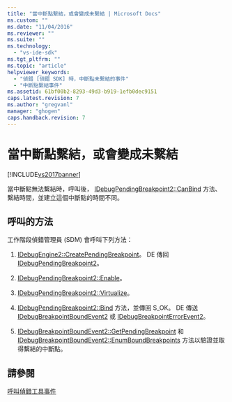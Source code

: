 ```yaml
---
title: "當中斷點繫結，或會變成未繫結 | Microsoft Docs"
ms.custom: ""
ms.date: "11/04/2016"
ms.reviewer: ""
ms.suite: ""
ms.technology: 
  - "vs-ide-sdk"
ms.tgt_pltfrm: ""
ms.topic: "article"
helpviewer_keywords: 
  - "偵錯 [偵錯 SDK] 時，中斷點未繫結的事件"
  - "中斷點繫結事件"
ms.assetid: 61bf00b2-8293-49d3-b919-1efb0dec9151
caps.latest.revision: 7
ms.author: "gregvanl"
manager: "ghogen"
caps.handback.revision: 7
---
```

# 當中斷點繫結，或會變成未繫結
[!INCLUDE[vs2017banner](../../code-quality/includes/vs2017banner.md)]

當中斷點無法繫結時，呼叫後，  [IDebugPendingBreakpoint2::CanBind](../../extensibility/debugger/reference/idebugpendingbreakpoint2-canbind.md) 方法、 繫結時間，並建立這個中斷點的時間不同。  
  
## 呼叫的方法  
 工作階段偵錯管理員 \(SDM\) 會呼叫下列方法：  
  
1.  [IDebugEngine2::CreatePendingBreakpoint](../../extensibility/debugger/reference/idebugengine2-creatependingbreakpoint.md)。  DE 傳回 [IDebugPendingBreakpoint2](../../extensibility/debugger/reference/idebugpendingbreakpoint2.md)。  
  
2.  [IDebugPendingBreakpoint2::Enable](../../extensibility/debugger/reference/idebugpendingbreakpoint2-enable.md)。  
  
3.  [IDebugPendingBreakpoint2::Virtualize](../../extensibility/debugger/reference/idebugpendingbreakpoint2-virtualize.md)。  
  
4.  [IDebugPendingBreakpoint2::Bind](../../extensibility/debugger/reference/idebugpendingbreakpoint2-bind.md) 方法，並傳回 S\_OK。  DE 傳送 [IDebugBreakpointBoundEvent2](../../extensibility/debugger/reference/idebugbreakpointboundevent2.md) 或 [IDebugBreakpointErrorEvent2](../../extensibility/debugger/reference/idebugbreakpointerrorevent2.md)。  
  
5.  [IDebugBreakpointBoundEvent2::GetPendingBreakpoint](../../extensibility/debugger/reference/idebugbreakpointboundevent2-getpendingbreakpoint.md) 和 [IDebugBreakpointBoundEvent2::EnumBoundBreakpoints](../../extensibility/debugger/reference/idebugbreakpointboundevent2-enumboundbreakpoints.md) 方法以驗證並取得繫結的中斷點。  
  
## 請參閱  
 [呼叫偵錯工具事件](../../extensibility/debugger/calling-debugger-events.md)